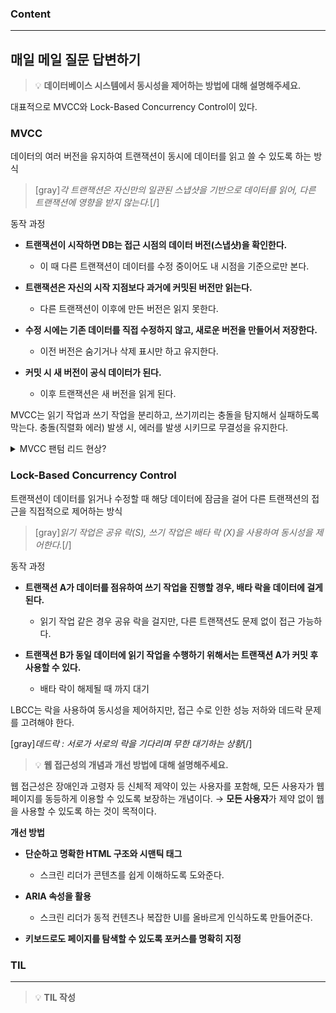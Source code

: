 
### Content

---

## 매일 메일 질문 답변하기

> 💡 ****데이터베이스 시스템에서 동시성을 제어하는 방법에 대해 설명해주세요.****

대표적으로 MVCC와 Lock-Based Concurrency Control이 있다.

### MVCC

데이터의 여러 버전을 유지하여 트랜잭션이 동시에 데이터를 읽고 쓸 수 있도록 하는 방식

> [gray]*각 트랜잭션은 자신만의 일관된 스냅샷을 기반으로 데이터를 읽어, 다른 트랜잭션에 영향을 받지 않는다.*[/]


동작 과정

- **트랜잭션이 시작하면 DB는 접근 시점의 데이터 버전(스냅샷)을 확인한다.**
  - 이 때 다른 트랜잭션이 데이터를 수정 중이어도 내 시점을 기준으로만 본다.


- **트랜잭션은 자신의 시작 지점보다 과거에 커밋된 버전만 읽는다.**
  - 다른 트랜잭션이 이후에 만든 버전은 읽지 못한다.


- **수정 시에는 기존 데이터를 직접 수정하지 않고, 새로운 버전을 만들어서 저장한다.**
  - 이전 버전은 숨기거나 삭제 표시만 하고 유지한다.


- **커밋 시 새 버전이 공식 데이터가 된다.**
  - 이후 트랜잭션은 새 버전을 읽게 된다.



MVCC는 읽기 작업과 쓰기 작업을 분리하고, 쓰기끼리는 충돌을 탐지해서 실패하도록 막는다. 충돌(직렬화 에러) 발생 시, 에러를 발생 시키므로 무결성을 유지한다.


<details><summary>MVCC 팬텀 리드 현상?</summary>

팬텀 리드 현상이란 같은 조건으로 `SELECT`를 반복했는데, 새로운 행이 나타나는 현상이다.


> MVCC는 트랜잭션마다 읽기 전용 스냅샷을 제공하여, 읽기 작업은 잠금 없이 일관된 데이터를 볼 수 있게 한다. 하지만 수정이 필요한 경우에는 기존 데이터를 복사하여 새로운 버전을 생성한다.

이때 범위 조건이 포함된 쿼리에서는, `INSERT`에 의해 "새로운 행이 생기는 것"(팬텀 리드)이 발생할 수 있다.

→ 이를 방지하기 위해 InnoDB는 MVCC 외에도 Gap Lock과 Next-Key Lock을 사용하여 해당 범위 내의 삽입과 수정을 제어한다.


</details>


### Lock-Based Concurrency Control

트랜잭션이 데이터를 읽거나 수정할 때 해당 데이터에 잠금을 걸어 다른 트랜잭션의 접근을 직접적으로 제어하는 방식

> [gray]*읽기 작업은 공유 락(S), 쓰기 작업은 배타 락 (X)을 사용하여 동시성을 제어한다.*[/]


동작 과정

- **트랜잭션 A가 데이터를 점유하여 쓰기 작업을 진행할 경우, 배타 락을 데이터에 걸게된다.**
  - 읽기 작업 같은 경우 공유 락을 걸지만, 다른 트랜잭션도 문제 없이 접근 가능하다.


- **트랜잭션 B가 동일 데이터에 읽기 작업을 수행하기 위해서는 트랜잭션 A가 커밋 후 사용할 수 있다.**
  - 배타 락이 해제될 때 까지 대기



LBCC는 락을 사용하여 동시성을 제어하지만, 접근 수로 인한 성능 저하와 데드락 문제를 고려해야 한다.

[gray]*데드락 : 서로가 서로의 락을 기다리며 무한 대기하는 상황*[/]


> 💡 **웹 접근성의 개념과 개선 방법에 대해 설명해주세요.**

웹 접근성은 장애인과 고령자 등 신체적 제약이 있는 사용자를 포함해, 모든 사용자가 웹 페이지를 동등하게 이용할 수 있도록 보장하는 개념이다.
→ **모든 사용자**가 제약 없이 웹을 사용할 수 있도록 하는 것이 목적이다.


**개선 방법**

- **단순하고 명확한 HTML 구조와 시맨틱 태그**
  - 스크린 리더가 콘텐츠를 쉽게 이해하도록 도와준다.


- **ARIA 속성을 활용**
  - 스크린 리더가 동적 컨텐츠나 복잡한 UI를 올바르게 인식하도록 만들어준다.


- **키보드로도 페이지를 탐색할 수 있도록 포커스를 명확히 지정**



### **TIL**

---


> 💡 **TIL 작성**

